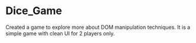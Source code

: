# Dice_Game
Created a game to explore more about DOM manipulation techniques.
It is a simple game with clean UI for 2 players only.
